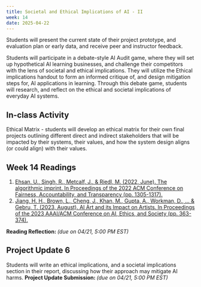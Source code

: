 ```yaml
---
title: Societal and Ethical Implications of AI - II 
week: 14
date: 2025-04-22
---
```

Students will present the current state of their project prototype, and evaluation plan or early data, and receive peer and instructor feedback. 

Students will participate in a debate-style AI Audit game, where they will set up hypothetical AI learning businesses, and challenge their competitors with the lens of societal and ethical implications. They will utilize the Ethical implications handout to form an informed critique of, and design mitigation steps for, AI applications in learning. Through this debate game, students will research, and reflect on the ethical and societal implications of everyday AI systems.

## In-class Activity
Ethical Matrix - students will develop an ethical matrix for their own final projects outlining different direct and indirect stakeholders that will be impacted by their systems, their values, and how the system design aligns (or could align) with their values.


## Week 14 Readings
1. [Ehsan, U., Singh, R., Metcalf, J., & Riedl, M. (2022, June). The algorithmic imprint. In Proceedings of the 2022 ACM Conference on Fairness, Accountability, and Transparency (pp. 1305-1317).](https://dl.acm.org/doi/pdf/10.1145/3531146.3533186)
1. [Jiang, H. H., Brown, L., Cheng, J., Khan, M., Gupta, A., Workman, D., ... & Gebru, T. (2023, August). AI Art and its Impact on Artists. In Proceedings of the 2023 AAAI/ACM Conference on AI, Ethics, and Society (pp. 363-374).](https://dl.acm.org/doi/pdf/10.1145/3600211.3604681) 

**Reading Reflection: []()** *(due on 04/21, 5:00 PM EST)*


## Project Update 6
Students will write an ethical implications, and a societal implications section in their report, discussing how their approach may mitigate AI harms. 
**Project Update Submission: []()** *(due on 04/21, 5:00 PM EST)*
